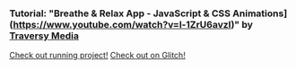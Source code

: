 ### Tutorial: "Breathe & Relax App - JavaScript & CSS Animations](https://www.youtube.com/watch?v=l-1ZrU6avzI)" by [Traversy Media](https://www.youtube.com/channel/UC29ju8bIPH5as8OGnQzwJyA)

[Check out running project!](https://breath-and-relax.glitch.me)
[Check out on Glitch!](https://glitch.com/~breath-and-relax)